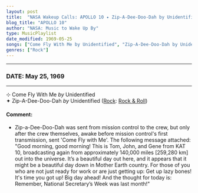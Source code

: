 ```yaml
---
layout: post
title:  "NASA Wakeup Calls: APOLLO 10 ✦ Zip-A-Dee-Doo-Dah by Unidentified ✦ May 25, 1969"
blog_title: "APOLLO 10"
author: "NASA: Music to Wake Up By"
type: MusicPlaylist
date_modified: 1969-05-25
songs: ["Come Fly With Me by Unidentified", "Zip-A-Dee-Doo-Dah by Unidentified"]
genres: ["Rock"]
---
```


----
### DATE: May 25, 1969
----
⊹ Come Fly With Me *by* Unidentified  <a target="blank_" href="https://www.discogs.com/label/784508-Come-Fly-With-Me">
    <i class="fas fa-compact-disc"
       title="Discogs entry for this song"
       alt="Discogs entry for this song"
       style="font-size: 1.1em;"></i></a>
      &nbsp;<br />
✦ Zip-A-Dee-Doo-Dah *by* Unidentified ([Rock](https://www.discogs.com/genre/Rock): [Rock & Roll](https://www.discogs.com/style/Rock%20%26%20Roll)) <a target="blank_" href="https://www.discogs.com/Max-Merritt-And-The-Meteors-Zip-A-Dee-Doo-Dah/master/450244">
    <i class="fas fa-compact-disc"
       title="Discogs entry for this song"
       alt="Discogs entry for this song"
       style="font-size: 1.1em;"></i></a>
    

#### Comment:
* Zip-a-Dee-Doo-Dah was sent from mission control to the crew, but only after the crew themselves, awake before mission control's first transmission, sent 'Come Fly with Me'. The following message attached: "Good morning, good morning! This is Tom, John, and Gene from KAT 10, broadcasting again from approximately 140,000 miles [259,280 km] out into the universe. It’s a beautiful day out here, and it appears that it might be a beautiful day down in Mother Earth country. For those of you who are not just ready for work or are just getting up: Get up lazy bones! It's time you got up! Big day ahead! And the thought for today is: Remember, National Secretary’s Week was last month!"




<br/>
<center>
	<a target="_blank"
	   href="https://twitter.com/intent/tweet?hashtags=Space,NASA,Playlist,NASAWakeupCalls,SpaceProgram&text=🚀 {{ page.author}}, '{{ page.songs.first }}' {{ page.title }}, {{ page.date | date: '%B %d, %Y' }}, {{ site.url }}{{ page.url }}&via=nasawakeupcalls"><i class="fab fa-twitter" title="Tweet this page" alt="Tweet this page" style="font-size: 1.3em;"></i></a>
	&nbsp; 	<i class="fas fa-user-astronaut" style="font-size: 1.5em;"></i> &nbsp;
    <a id="custom_amazon_link"
       type="amzn" search="#"
       category="popular music">
    <i class="fab fa-amazon" style="font-size: 1.3em;"></i></a>
</center>

<!-- Randomly resolve an individual entry from a song array -->
<script src="/assets/javascript/seedrandom.min.js"></script>
<script>
  var wake_me_up = ["Come Fly With Me by Unidentified", "Zip-A-Dee-Doo-Dah by Unidentified"];
  var prng = new Math.seedrandom();
  function randomSong() {
    song = wake_me_up[Math.floor(Math.random() * wake_me_up.length)];
    var amazon_link = document.getElementById("custom_amazon_link");
    amazon_link.setAttribute("search", song);
  }
  window.onload = randomSong();
</script>
